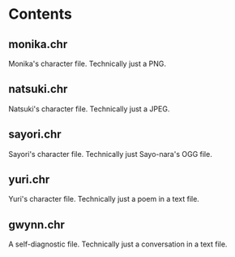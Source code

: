# Contents

## monika.chr
Monika's character file. Technically just a PNG.

## natsuki.chr
Natsuki's character file. Technically just a JPEG.

## sayori.chr
Sayori's character file. Technically just Sayo-nara's OGG file.

## yuri.chr
Yuri's character file. Technically just a poem in a text file.

## gwynn.chr
A self-diagnostic file. Technically just a conversation in a text file.